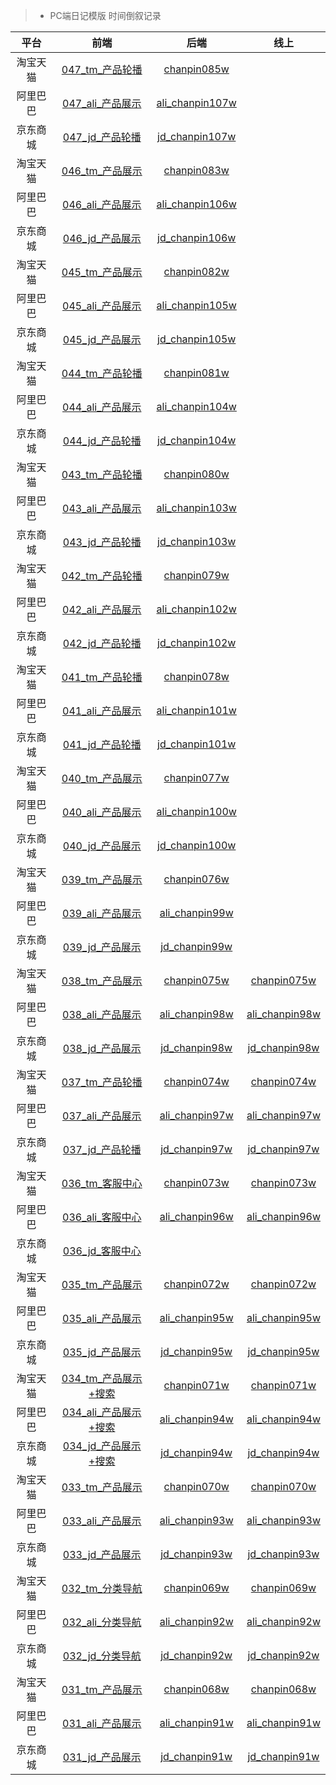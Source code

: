 > * PC端日记模版   时间倒叙记录

平台    |    前端   |   后端  |   线上  |
:---:   |  :---:   |  :---:  | :---:    |
淘宝天猫 | [047_tm_产品轮播](http://192.168.3.108/JDmoban/pcTpl/TM/047_tm_产品轮播.html) | [chanpin085w](http://192.168.3.11/web_root/html/tool/chanpin085w.html) |
阿里巴巴 | [047_ali_产品展示](http://192.168.3.108/JDmoban/pcTpl/Ali/047_ali_产品展示.html) | [ali_chanpin107w](http://192.168.3.11/web_root/html/tool/ali_chanpin107w.html) |
京东商城 | [047_jd_产品轮播](http://192.168.3.108/JDmoban/pcTpl/JD/047_jd_产品轮播.html) | [jd_chanpin107w](http://192.168.3.11/web_root/html/tool/jd_chanpin107w.html) |
淘宝天猫 | [046_tm_产品展示](http://192.168.3.108/JDmoban/pcTpl/TM/046_tm_产品展示.html) | [chanpin083w](http://192.168.3.11/web_root/html/tool/chanpin083w.html) |
阿里巴巴 | [046_ali_产品展示](http://192.168.3.108/JDmoban/pcTpl/Ali/046_ali_产品展示.html) | [ali_chanpin106w](http://192.168.3.11/web_root/html/tool/ali_chanpin106w.html) |
京东商城 | [046_jd_产品展示](http://192.168.3.108/JDmoban/pcTpl/JD/046_jd_产品展示.html) | [jd_chanpin106w](http://192.168.3.11/web_root/html/tool/jd_chanpin106w.html) |
淘宝天猫 | [045_tm_产品展示](http://192.168.3.108/JDmoban/pcTpl/TM/045_tm_产品展示.html) | [chanpin082w](http://192.168.3.11/web_root/html/tool/chanpin082w.html) |
阿里巴巴 | [045_ali_产品展示](http://192.168.3.108/JDmoban/pcTpl/Ali/045_ali_产品展示.html) | [ali_chanpin105w](http://192.168.3.11/web_root/html/tool/ali_chanpin105w.html) |
京东商城 | [045_jd_产品展示](http://192.168.3.108/JDmoban/pcTpl/JD/045_jd_产品展示.html) | [jd_chanpin105w](http://192.168.3.11/web_root/html/tool/jd_chanpin105w.html) |
淘宝天猫 | [044_tm_产品轮播](http://192.168.3.108/JDmoban/pcTpl/TM/044_tm_产品展示.html) | [chanpin081w](http://192.168.3.11/web_root/html/tool/chanpin081w.html) |
阿里巴巴 | [044_ali_产品展示](http://192.168.3.108/JDmoban/pcTpl/Ali/044_ali_产品展示.html) | [ali_chanpin104w](http://192.168.3.11/web_root/html/tool/ali_chanpin104w.html) |
京东商城 | [044_jd_产品轮播](http://192.168.3.108/JDmoban/pcTpl/JD/044_jd_产品展示.html) | [jd_chanpin104w](http://192.168.3.11/web_root/html/tool/jd_chanpin104w.html) |
淘宝天猫 | [043_tm_产品轮播](http://192.168.3.108/JDmoban/pcTpl/TM/043_tm_产品展示.html) | [chanpin080w](http://192.168.3.11/web_root/html/tool/chanpin8080w.html) |
阿里巴巴 | [043_ali_产品展示](http://192.168.3.108/JDmoban/pcTpl/Ali/043_ali_产品展示.html) | [ali_chanpin103w](http://192.168.3.11/web_root/html/tool/ali_chanpin103w.html) |
京东商城 | [043_jd_产品轮播](http://192.168.3.108/JDmoban/pcTpl/JD/043_jd_产品展示.html) | [jd_chanpin103w](http://192.168.3.11/web_root/html/tool/jd_chanpin103w.html) |
淘宝天猫 | [042_tm_产品轮播](http://192.168.3.108/JDmoban/pcTpl/TM/042_tm_产品展示.html) | [chanpin079w](http://192.168.3.11/web_root/html/tool/chanpin079w.html) |
阿里巴巴 | [042_ali_产品展示](http://192.168.3.108/JDmoban/pcTpl/Ali/042_ali_产品展示.html) | [ali_chanpin102w](http://192.168.3.11/web_root/html/tool/ali_chanpin102w.html) |
京东商城 | [042_jd_产品轮播](http://192.168.3.108/JDmoban/pcTpl/JD/042_jd_产品展示.html) | [jd_chanpin102w](http://192.168.3.11/web_root/html/tool/jd_chanpin102w.html) |
淘宝天猫 | [041_tm_产品轮播](http://192.168.3.108/JDmoban/pcTpl/TM/041_tm_产品轮播.html) | [chanpin078w](http://192.168.3.11/web_root/html/tool/chanpin078w.html) |
阿里巴巴 | [041_ali_产品展示](http://192.168.3.108/JDmoban/pcTpl/Ali/041_ali_产品展示.html) | [ali_chanpin101w](http://192.168.3.11/web_root/html/tool/ali_chanpin101w.html) |
京东商城 | [041_jd_产品轮播](http://192.168.3.108/JDmoban/pcTpl/JD/041_jd_产品轮播.html) | [jd_chanpin101w](http://192.168.3.11/web_root/html/tool/jd_chanpin101w.html) |
淘宝天猫 | [040_tm_产品展示](http://192.168.3.108/JDmoban/pcTpl/TM/040_tm_产品展示.html) | [chanpin077w](http://192.168.3.11/web_root/html/tool/chanpin077w.html) |
阿里巴巴 | [040_ali_产品展示](http://192.168.3.108/JDmoban/pcTpl/Ali/040_ali_产品展示.html) | [ali_chanpin100w](http://192.168.3.11/web_root/html/tool/ali_chanpin100w.html) |
京东商城 | [040_jd_产品展示](http://192.168.3.108/JDmoban/pcTpl/JD/040_jd_产品展示.html) | [jd_chanpin100w](http://192.168.3.11/web_root/html/tool/jd_chanpin100w.html) |
淘宝天猫 | [039_tm_产品展示](http://192.168.3.108/JDmoban/pcTpl/TM/039_tm_产品展示.html) | [chanpin076w](http://192.168.3.11/web_root/html/tool/chanpin076w.html) |
阿里巴巴 | [039_ali_产品展示](http://192.168.3.108/JDmoban/pcTpl/Ali/039_ali_产品展示.html) | [ali_chanpin99w](http://192.168.3.11/web_root/html/tool/ali_chanpin99w.html) |
京东商城 | [039_jd_产品展示](http://192.168.3.108/JDmoban/pcTpl/JD/039_jd_产品展示.html) | [jd_chanpin99w](http://192.168.3.11/web_root/html/tool/jd_chanpin99w.html) |
淘宝天猫 | [038_tm_产品展示](http://192.168.3.108/JDmoban/pcTpl/TM/038_tm_产品展示.html) | [chanpin075w](http://192.168.3.11/web_root/html/tool/chanpin075w.html) | [chanpin075w](http://www.001daima.com/html/tool/chanpin075w.html)
阿里巴巴 |   [038_ali_产品展示](http://192.168.3.108/JDmoban/pcTpl/Ali/038_ali_产品展示.html)  | [ali_chanpin98w](http://192.168.3.11/web_root/html/tool/ali_chanpin98w.html) | [ali_chanpin98w](http://www.001daima.com/html/tool/ali_chanpin98w.html)
京东商城 | [038_jd_产品展示](http://192.168.3.108/JDmoban/pcTpl/JD/038_jd_产品展示.html) | [jd_chanpin98w](http://192.168.3.11/web_root/html/tool/jd_chanpin98w.html) | [jd_chanpin98w](http://www.001daima.com/html/tool/jd_chanpin98w.html)
淘宝天猫 | [037_tm_产品轮播](http://192.168.3.108/JDmoban/pcTpl/TM/037_tm_产品轮播.html) | [chanpin074w](http://192.168.3.11/web_root/html/tool/chanpin074w.html) | [chanpin074w](http://www.001daima.com/html/tool/chanpin074w.html)
阿里巴巴 | [037_ali_产品展示](http://192.168.3.108/JDmoban/pcTpl/Ali/037_ali_产品展示.html)  | [ali_chanpin97w](http://192.168.3.11/web_root/html/tool/ali_chanpin97w.html) | [ali_chanpin97w](http://www.001daima.com/html/tool/ali_chanpin97w.html)
京东商城 | [037_jd_产品轮播](http://192.168.3.108/JDmoban/pcTpl/JD/037_jd_产品轮播.html) | [jd_chanpin97w](http://192.168.3.11/web_root/html/tool/jd_chanpin97w.html) | [jd_chanpin97w](http://www.001daima.com/html/tool/jd_chanpin97w.html)
淘宝天猫 | [036_tm_客服中心](http://192.168.3.108/JDmoban/pcTpl/TM/036_tm_客服中心.html) | [chanpin073w](http://192.168.3.11/web_root/html/tool/chanpin073w.html) | [chanpin073w](http://www.001daima.com/html/tool/chanpin073w.html)
阿里巴巴 | [036_ali_客服中心](http://192.168.3.108/JDmoban/pcTpl/Ali/036_ali_客服中心.html) | [ali_chanpin96w](http://192.168.3.11/web_root/html/tool/ali_chanpin96w.html) | [ali_chanpin96w](http://www.001daima.com/html/tool/ali_chanpin96w.html)
京东商城 | [036_jd_客服中心](http://192.168.3.108/JDmoban/pcTpl/JD/036_jd_客服中心.html) ||
淘宝天猫 | [035_tm_产品展示](http://192.168.3.108/JDmoban/pcTpl/TM/035_tm_产品展示.html) | [chanpin072w](http://192.168.3.11/web_root/html/tool/chanpin072w.html) | [chanpin072w](http://www.001daima.com/html/tool/chanpin072w.html)
阿里巴巴 | [035_ali_产品展示](http://192.168.3.108/JDmoban/pcTpl/Ali/035_ali_产品展示.html) | [ali_chanpin95w](http://192.168.3.11/web_root/html/tool/ali_chanpin95w.html) | [ali_chanpin95w](http://www.001daima.com/html/tool/ali_chanpin95w.html)
京东商城 | [035_jd_产品展示](http://192.168.3.108/JDmoban/pcTpl/JD/035_jd_产品展示.html) | [jd_chanpin95w](http://192.168.3.11/web_root/html/tool/jd_chanpin95w.html) | [jd_chanpin95w](http://www.001daima.com/html/tool/jd_chanpin95w.html)
淘宝天猫 | [034_tm_产品展示+搜索](http://192.168.3.108/JDmoban/pcTpl/TM/034_tm_产品展示+搜索.html)  | [chanpin071w](http://192.168.3.11/web_root/html/tool/chanpin071w.html) | [chanpin071w](http://www.001daima.com/html/tool/chanpin071w.html)
阿里巴巴 | [034_ali_产品展示+搜索](http://192.168.3.108/JDmoban/pcTpl/Ali/034_ali_产品展示+搜索.html) | [ali_chanpin94w](http://192.168.3.11/web_root/html/tool/ali_chanpin94w.html) | [ali_chanpin94w](http://www.001daima.com/html/tool/ali_chanpin94w.html)
京东商城 | [034_jd_产品展示+搜索](http://192.168.3.108/JDmoban/pcTpl/JD/034_jd_产品展示+搜索.html) | [jd_chanpin94w](http://192.168.3.11/web_root/html/tool/jd_chanpin94w.html) | [jd_chanpin94w](http://www.001daima.com/html/tool/jd_chanpin94w.html)
淘宝天猫 | [033_tm_产品展示](http://192.168.3.108/JDmoban/pcTpl/TM/033_tm_产品展示.html) | [chanpin070w](http://192.168.3.11/web_root/html/tool/chanpin070w.html) | [chanpin070w](http://www.001daima.com/html/tool/chanpin070w.html)
阿里巴巴 | [033_ali_产品展示](http://192.168.3.108/JDmoban/pcTpl/Ali/033_ali_产品展示.html) | [ali_chanpin93w](http://192.168.3.11/web_root/html/tool/ali_chanpin93w.html) | [ali_chanpin93w](http://www.001daima.com/html/tool/ali_chanpin93w.html)
京东商城 | [033_jd_产品展示](http://192.168.3.108/JDmoban/pcTpl/JD/033_jd_产品展示.html) | [jd_chanpin93w](http://192.168.3.11/web_root/html/tool/jd_chanpin93w.html) | [jd_chanpin93w](http://www.001daima.com/html/tool/jd_chanpin93w.html)
淘宝天猫 | [032_tm_分类导航](http://192.168.3.108/JDmoban/pcTpl/TM/032_tm_分类导航.html) | [chanpin069w](http://192.168.3.11/web_root/html/tool/chanpin069w.html) | [chanpin069w](http://www.001daima.com/html/tool/chanpin069w.html)
阿里巴巴 | [032_ali_分类导航](http://192.168.3.108/JDmoban/pcTpl/Ali/032_ali_分类导航.html) | [ali_chanpin92w](http://192.168.3.11/web_root/html/tool/ali_chanpin92w.html) | [ali_chanpin92w](http://www.001daima.com/html/tool/ali_chanpin92w.html)
京东商城 | [032_jd_分类导航](http://192.168.3.108/JDmoban/pcTpl/JD/032_jd_分类导航.html) | [jd_chanpin92w](http://192.168.3.11/web_root/html/tool/jd_chanpin92w.html) | [jd_chanpin92w](http://www.001daima.com/html/tool/jd_chanpin92w.html)
淘宝天猫 | [031_tm_产品展示](http://192.168.3.108/JDmoban/pcTpl/TM/031_tm_产品展示.html) | [chanpin068w](http://192.168.3.11/web_root/html/tool/chanpin068w.html) | [chanpin068w](http://www.001daima.com/html/tool/chanpin068w.html)
阿里巴巴 | [031_ali_产品展示](http://192.168.3.108/JDmoban/pcTpl/Ali/031_ali_产品展示.html) | [ali_chanpin91w](http://192.168.3.11/web_root/html/tool/ali_chanpin91w.html) | [ali_chanpin91w](http://www.001daima.com/html/tool/ali_chanpin91w.html)
京东商城 | [031_jd_产品展示](http://192.168.3.108/JDmoban/pcTpl/JD/031_jd_产品展示.html) | [jd_chanpin91w](http://192.168.3.11/web_root/html/tool/jd_chanpin91w.html) | [jd_chanpin91w](http://www.001daima.com/html/tool/jd_chanpin91w.html)

